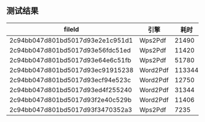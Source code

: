 ## 测试结果

|fileId|引擎|耗时|
|---|---|---|
|2c94bb047d801bd5017d93e2e1c951d1|Wps2Pdf|21490|
|2c94bb047d801bd5017d93e56fdc51ed|Wps2Pdf|11420|
|2c94bb047d801bd5017d93e64e6c51fb|Wps2Pdf|51780|
|2c94bb047d801bd5017d93ec91915238|Word2Pdf|113344|
|2c94bb047d801bd5017d93ecf94e523c|Word2Pdf|12750|
|2c94bb047d801bd5017d93ed4f255240|Word2Pdf|31344|
|2c94bb047d801bd5017d93f2e40c529b|Word2Pdf|11406|
|2c94bb047d801bd5017d93f3470352a3|Wps2Pdf|7235|

